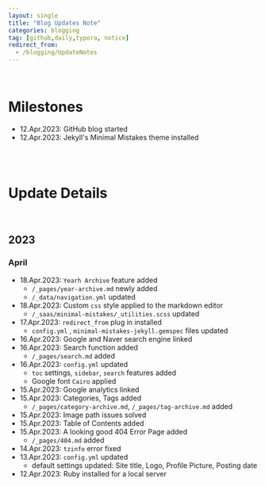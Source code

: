 ```yaml
---
layout: single
title: "Blog Updates Note"
categories: blogging
tag: [github,daily,typora, notice]
redirect_from: 
  - /blogging/UpdateNotes
---
```


 

<br />

# Milestones

- 12.Apr.2023: GitHub blog started
- 12.Apr.2023: Jekyll's Minimal Mistakes theme installed







<br /><br />

# Update Details

<br />

## 2023

### April

- 18.Apr.2023: `Yearh Archive` feature added
  - `/_pages/year-archive.md` newly added
  - `/_data/navigation.yml` updated
- 18.Apr.2023: Custom `css`  style applied to the markdown editor
  - `/_saas/minimal-mistakes/_utilities.scss` updated
- 17.Apr.2023: `redirect_from`  plug in installed
  - `config.yml` , `minimal-mistakes-jekyll.gemspec` files updated
- 16.Apr.2023: Google and Naver search engine linked
- 16.Apr.2023: Search function added
  - `/_pages/search.md` added
- 16.Apr.2023: `config.yml` updated
  - `toc` settings, `sidebar`, `search` features added
  - Google font `Cairo` applied
- 15.Apr.2023: Google analytics linked
- 15.Apr.2023: Categories, Tags added
  - `/_pages/category-archive.md`,  `/_pages/tag-archive.md` added
- 15.Apr.2023: Image path issues solved
- 15.Apr.2023: Table of Contents added
- 15.Apr.2023: A looking good 404 Error Page added
  - `/_pages/404.md` added
- 14.Apr.2023: `tzinfo` error fixed
- 13.Apr.2023: `config.yml` updated
  - default settings updated: Site title, Logo, Profile Picture, Posting date
- 12.Apr.2023: Ruby installed for a local server